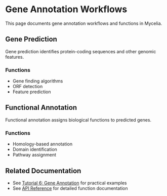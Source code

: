 # Gene Annotation Workflows

This page documents gene annotation workflows and functions in Mycelia.

## Gene Prediction

Gene prediction identifies protein-coding sequences and other genomic features.

### Functions

- Gene finding algorithms
- ORF detection
- Feature prediction

## Functional Annotation

Functional annotation assigns biological functions to predicted genes.

### Functions

- Homology-based annotation
- Domain identification
- Pathway assignment

## Related Documentation

- See [Tutorial 6: Gene Annotation](../../generated/tutorials/06_gene_annotation.md) for practical examples
- See [API Reference](../../api-reference.md) for detailed function documentation
